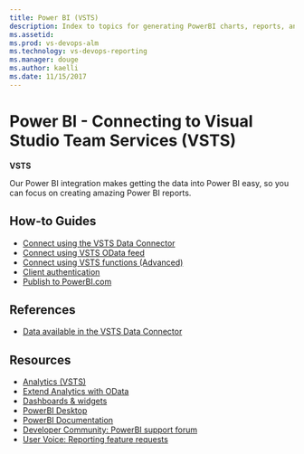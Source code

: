 ```yaml
---
title: Power BI (VSTS)
description: Index to topics for generating PowerBI charts, reports, and dashboards based on the Analyltics Service for VSTS 
ms.assetid:  
ms.prod: vs-devops-alm
ms.technology: vs-devops-reporting
ms.manager: douge
ms.author: kaelli
ms.date: 11/15/2017
---
```


# Power BI - Connecting to Visual Studio Team Services (VSTS)

**VSTS**

Our Power BI integration makes getting the data into Power BI easy, so you can focus on creating amazing Power BI reports.

## How-to Guides
- [Connect using the VSTS Data Connector](data-connector-connect.md)
- [Connect using VSTS OData feed](access-analytics-power-bi.md)    
- [Connect using VSTS functions (Advanced)](data-connector-functions.md)  
- [Client authentication](../analytics/client-authentication-options.md?toc=/vsts/report/powerbi/toc.json&bc=/vsts/report/powerbi/breadcrumb/toc.json)
- [Publish to PowerBI.com](publish-power-bi-desktop-to-power-bi.md) 


<!---
Future:
- How to query for "Time in State"
- Power BI Copy/Paste Support for default Views
-->
## References
- [Data available in the VSTS Data Connector](data-connector-available-data.md)  


## Resources 
- [Analytics (VSTS)](../analytics/index.md)    
- [Extend Analytics with OData](../extend-analytics/index.md)    
- [Dashboards & widgets](../dashboards/index.md)  
- [PowerBI Desktop](https://powerbi.microsoft.com/documentation/powerbi-desktop-get-the-desktop/)  
- [PowerBI Documentation](https://powerbi.microsoft.com/documentation/powerbi-landing-page/)  
- [Developer Community: PowerBI support forum](https://developercommunity.visualstudio.com/search.html?f=&type=question+OR+problem&type=question+OR+problem&c=&redirect=search%2Fsearch&sort=relevance&q=PowerBI)
- [User Voice: Reporting feature requests](https://visualstudio.uservoice.com/forums/330519-visual-studio-team-services/category/145257-dashboards-and-reporting)

 
